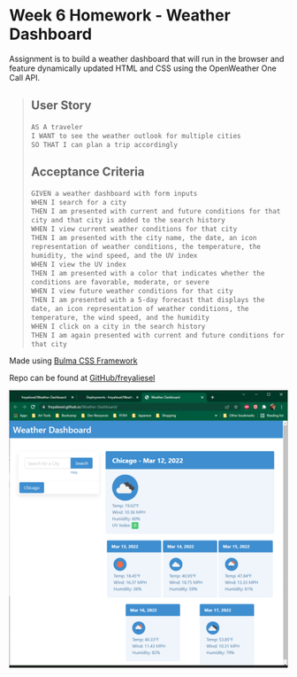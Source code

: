
# Week 6 Homework - Weather Dashboard

Assignment is to build a weather dashboard that will run in the browser and feature dynamically updated HTML and CSS using the OpenWeather One Call API.

>## User Story
>
>```
>AS A traveler
>I WANT to see the weather outlook for multiple cities
>SO THAT I can plan a trip accordingly
>```
>
>## Acceptance Criteria
>
>```
>GIVEN a weather dashboard with form inputs
>WHEN I search for a city
>THEN I am presented with current and future conditions for that city and that city is added to the search history
>WHEN I view current weather conditions for that city
>THEN I am presented with the city name, the date, an icon representation of weather conditions, the temperature, the humidity, the wind speed, and the UV index
>WHEN I view the UV index
>THEN I am presented with a color that indicates whether the conditions are favorable, moderate, or severe
>WHEN I view future weather conditions for that city
>THEN I am presented with a 5-day forecast that displays the date, an icon representation of weather conditions, the temperature, the wind speed, and the humidity
>WHEN I click on a city in the search history
>THEN I am again presented with current and future conditions for that city
>```

Made using [Bulma CSS Framework](https://bulma.io/)

Repo can be found at [GitHub/freyaliesel](https://github.com/freyaliesel/Weather-Dashboard)

![Image of deployed page on Github Pages](./assets/images/live-page.png)
